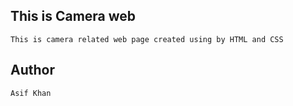 ## This is Camera web 

```
This is camera related web page created using by HTML and CSS
```

## Author 

```
Asif Khan
```